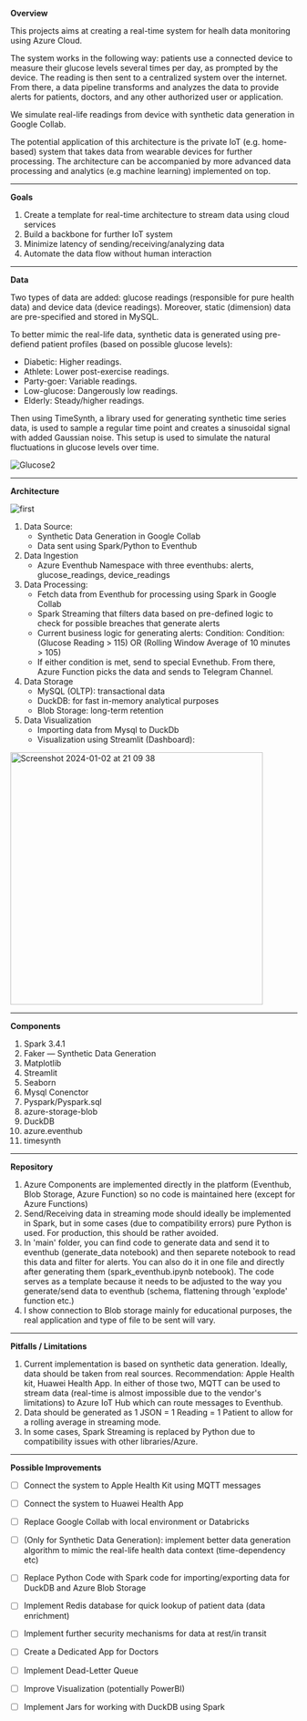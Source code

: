 **Overview**

This projects aims at creating a real-time system for healh data monitoring using Azure Cloud. <be> 

The system works in the following way: patients use a connected device to measure their glucose levels several times per day, as prompted by the device. The reading is then sent to a centralized system over the internet. From there, a data pipeline transforms and analyzes the data to provide alerts for patients, doctors, and any other authorized user or application.

We simulate real-life readings from device with synthetic data generation in Google Collab. 

The potential application of this architecture is the private IoT (e.g. home-based) system that takes data from wearable devices for further processing. The architecture can be accompanied by more advanced data processing and analytics (e.g machine learning) implemented on top.  

---
**Goals**

1. Create a template for real-time architecture to stream data using cloud services
2. Build a backbone for further IoT system
3. Minimize latency of sending/receiving/analyzing data
4. Automate the data flow without human interaction
---
**Data**

Two types of data are added: glucose readings (responsible for pure health data) and device data (device readings). Moreover, static (dimension) data are pre-specified and stored in MySQL. 

To better mimic the real-life data, synthetic data is generated using pre-defiend patient profiles (based on possible glucose levels): 
* Diabetic: Higher readings.
* Athlete: Lower post-exercise readings.
* Party-goer: Variable readings.
* Low-glucose: Dangerously low readings.
* Elderly: Steady/higher readings.

Then using TimeSynth, a library used for generating synthetic time series data, is used to sample a regular time point and creates a sinusoidal signal with added Gaussian noise. This setup is used to simulate the natural fluctuations in glucose levels over time.

![Glucose2](https://github.com/barto-official/real_time_health_readings/assets/125658269/6e1775a3-903f-49d1-b611-cae925c44896)


---
**Architecture** 


![first](https://github.com/barto-official/real_time_health_readings/assets/125658269/c734ed1d-8bfe-49b9-a71c-0482cb8a2015) 

1. Data Source:
   - Synthetic Data Generation in Google Collab
   - Data sent using Spark/Python to Eventhub
2. Data Ingestion
   - Azure Eventhub Namespace with three eventhubs: alerts, glucose_readings, device_readings
4. Data Processing:
   - Fetch data from Eventhub for processing using Spark in Google Collab
   - Spark Streaming that filters data based on pre-defined logic to check for possible breaches that generate alerts
   - Current business logic for generating alerts: Condition: Condition: (Glucose Reading > 115) OR (Rolling Window Average of 10 minutes > 105)
   - If either condition is met, send to special Evnethub. From there, Azure Function picks the data and sends to Telegram Channel.
5. Data Storage
   - MySQL (OLTP): transactional data
   - DuckDB: for fast in-memory analytical purposes
   - Blob Storage: long-term retention
6. Data Visualization
   - Importing data from Mysql to DuckDb
   - Visualization using Streamlit (Dashboard):
  
     
<img width="443" alt="Screenshot 2024-01-02 at 21 09 38" src="https://github.com/barto-official/real_time_health_readings/assets/125658269/3ce43ca2-052f-498d-ad14-253704ecef2e">


---
**Components**

1. Spark 3.4.1
2. Faker — Synthetic Data Generation
3. Matplotlib
4. Streamlit
5. Seaborn
6. Mysql Conenctor
7. Pyspark/Pyspark.sql
8. azure-storage-blob
9. DuckDB
10. azure.eventhub
11. timesynth


---
**Repository**
1. Azure Components are implemented directly in the platform (Eventhub, Blob Storage, Azure Function) so no code is maintained here (except for Azure Functions)
2. Send/Receiving data in streaming mode should ideally be implemented in Spark, but in some cases (due to compatibility errors) pure Python is used. For production, this should be rather avoided.
3. In 'main' folder, you can find code to generate data and send it to eventhub (generate_data notebook) and then separete notebook to read this data and filter for alerts. You can also do it in one file and directly after generating them (spark_eventhub.ipynb notebook). The code serves as a template because it needs to be adjusted to the way you generate/send data to eventhub (schema, flattening through 'explode' function etc.)
4. I show connection to Blob storage mainly for educational purposes, the real application and type of file to be sent will vary.
       
---
**Pitfalls / Limitations**

1. Current implementation is based on synthetic data generation. Ideally, data should be taken from real sources. Recommendation: Apple Health kit, Huawei Health App. In either of those two, MQTT can be used to stream data (real-time is almost impossible due to the vendor's limitations) to Azure IoT Hub which can route messages to Eventhub.
2. Data should be generated as 1 JSON = 1 Reading = 1 Patient to allow for a rolling average in streaming mode.
3. In some cases, Spark Streaming is replaced by Python due to compatibility issues with other libraries/Azure.
---
**Possible Improvements**

- [ ] Connect the system to Apple Health Kit using MQTT messages
- [ ] Connect the system to Huawei Health App
- [ ] Replace Google Collab with local environment or Databricks
- [ ] (Only for Synthetic Data Generation): implement better data generation algorithm to mimic the real-life health data context (time-dependency etc)
- [ ] Replace Python Code with Spark code for importing/exporting data for DuckDB and Azure Blob Storage
- [ ] Implement Redis database for quick lookup of patient data (data enrichment)
- [ ] Implement further security mechanisms for data at rest/in transit
- [ ] Create a Dedicated App for Doctors
- [ ] Implement Dead-Letter Queue
- [ ] Improve Visualization (potentially PowerBI)
- [ ] Implement Jars for working with DuckDB using Spark



